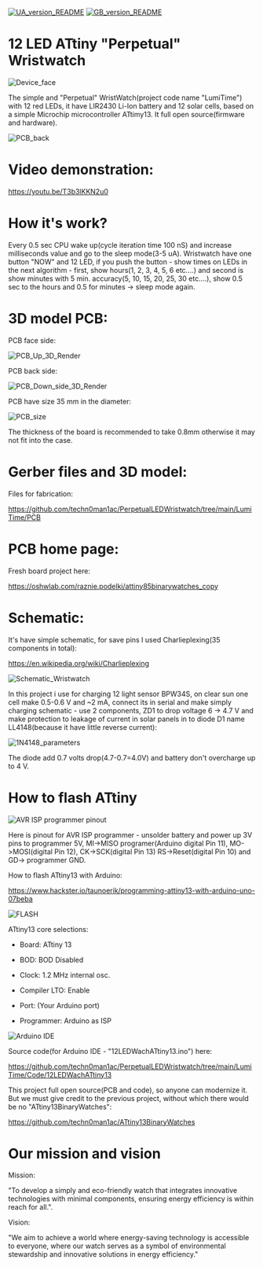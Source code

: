 [![UA_version_README](https://raw.githubusercontent.com/techn0man1ac/PerpetualLEDWristwatch/main/LumiTime/Imgs/Flags/UA%402x.png)](https://github.com/techn0man1ac/PerpetualLEDWristwatch/blob/main/README_UA.md)
[![GB_version_README](https://raw.githubusercontent.com/techn0man1ac/PerpetualLEDWristwatch/main/LumiTime/Imgs/Flags/GB%402x.png)](https://github.com/techn0man1ac/PerpetualLEDWristwatch)

# 12 LED ATtiny "Perpetual" Wristwatch

![Device_face](https://raw.githubusercontent.com/techn0man1ac/PerpetualLEDWristwatch/main/LumiTime/Imgs/Face.jpg)

The simple and "Perpetual" WristWatch(project code name "LumiTime") with 12 red LEDs, it have LIR2430 Li-Ion battery and 12 solar cells, based on a simple Microchip microcontroller ATtimy13. It full open source(firmware and hardware).

![PCB_back](https://raw.githubusercontent.com/techn0man1ac/PerpetualLEDWristwatch/main/LumiTime/Imgs/Back.jpg)

# Video demonstration:

https://youtu.be/T3b3lKKN2u0

# How it's work?

Every 0.5 sec CPU wake up(cycle iteration time 100 nS) and increase milliseconds value and go to the sleep mode(3-5 uA). Wristwatch have one button "NOW" and 12 LED, if you push the button - show times on LEDs in the next algorithm - first, show hours(1, 2, 3, 4, 5, 6 etc....) and second is show minutes with 5 min. accuracy(5, 10, 15, 20, 25, 30 etc....), show 0.5 sec to the hours and 0.5 for minutes -> sleep mode again.

# 3D model PCB:

PCB face side:

![PCB_Up_3D_Render](https://raw.githubusercontent.com/techn0man1ac/PerpetualLEDWristwatch/main/LumiTime/Imgs/PCB_face_3D_render.png)

PCB back side:

![PCB_Down_side_3D_Render](https://raw.githubusercontent.com/techn0man1ac/PerpetualLEDWristwatch/main/LumiTime/Imgs/PCB_back_3D_render.png)

PCB have size 35 mm in the diameter:

![PCB_size](https://raw.githubusercontent.com/techn0man1ac/PerpetualLEDWristwatch/main/LumiTime/Imgs/PCB_size.png)

The thickness of the board is recommended to take 0.8mm otherwise it may not fit into the case.

# Gerber files and 3D model:

Files for fabrication:

https://github.com/techn0man1ac/PerpetualLEDWristwatch/tree/main/LumiTime/PCB

# PCB home page:

Fresh board project here:

https://oshwlab.com/raznie.podelki/attiny85binarywatches_copy

# Schematic:

It's have simple schematic, for save pins I used Charlieplexing(35 components in total):

https://en.wikipedia.org/wiki/Charlieplexing

![Schematic_Wristwatch](https://raw.githubusercontent.com/techn0man1ac/PerpetualLEDWristwatch/main/LumiTime/PCB/Schematic/Schematic_12LEDWachATtiny13_2024-03-17.png)

In this project i use for charging 12 light sensor BPW34S, on clear sun one cell make 0.5-0.6 V and ~2 mA, connect its in serial and make simply charging schematic - use 2 components, ZD1 to drop voltage 6 -> 4.7 V and make protection to leakage of current in solar panels in to diode D1 name LL4148(because it have little reverse current):

![1N4148_parameters](https://raw.githubusercontent.com/techn0man1ac/PerpetualLEDWristwatch/main/LumiTime/Imgs/1N4148_parameters.png)

The diode add 0.7 volts drop(4.7-0.7=4.0V) and battery don't overcharge up to 4 V.

# How to flash ATtiny

![AVR ISP programmer pinout](https://raw.githubusercontent.com/techn0man1ac/PerpetualLEDWristwatch/main/LumiTime/Imgs/ProgramingPins.png)

Here is pinout for AVR ISP programmer - unsolder battery and power up 3V pins to programmer 5V, MI->MISO programer(Arduino digital Pin 11), MO->MOSI(digital Pin 12), CK->SCK(digital Pin 13) RS->Reset(digital Pin 10) and GD-> programmer GND. 

How to flash ATtiny13 with Arduino:

https://www.hackster.io/taunoerik/programming-attiny13-with-arduino-uno-07beba

![FLASH](https://raw.githubusercontent.com/techn0man1ac/PerpetualLEDWristwatch/main/LumiTime/Imgs/FLASH.png)

ATtiny13 core selections:

- Board: ATtiny 13

- BOD: BOD Disabled

- Clock: 1.2 MHz internal osc.

- Compiler LTO: Enable

- Port: (Your Arduino port)

- Programmer: Arduino as ISP

![Arduino IDE](https://raw.githubusercontent.com/techn0man1ac/PerpetualLEDWristwatch/main/LumiTime/Imgs/ArduinoIDE.png)

Source code(for Arduino IDE - "12LEDWachATtiny13.ino") here:

https://github.com/techn0man1ac/PerpetualLEDWristwatch/tree/main/LumiTime/Code/12LEDWachATtiny13

This project full open source(PCB and code), so anyone can modernize it. But we must give credit to the previous project, without which there would be no "ATtiny13BinaryWatches":

https://github.com/techn0man1ac/ATtiny13BinaryWatches

# Our mission and vision

Mission:

"To develop a simply and eco-friendly watch that integrates innovative technologies with minimal components, ensuring energy efficiency is within reach for all.".

Vision:

"We aim to achieve a world where energy-saving technology is accessible to everyone, where our watch serves as a symbol of environmental stewardship and innovative solutions in energy efficiency."
